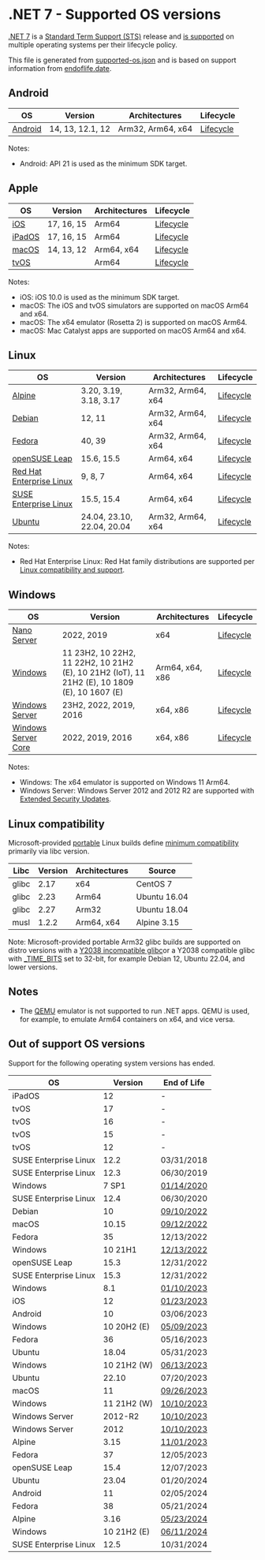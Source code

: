 # .NET 7 - Supported OS versions

[.NET 7](README.md) is a [Standard Term Support (STS)](../../release-policies.md) release and [is supported](../../support.md) on multiple operating systems per their lifecycle policy.

This file is generated from [supported-os.json](supported-os.json) and is based on support information from [endoflife.date](https://endoflife.date/).

## Android

OS                              | Version                      | Architectures      | Lifecycle          |
--------------------------------|------------------------------|--------------------|--------------------|
[Android][0]                    | 14, 13, 12.1, 12             | Arm32, Arm64, x64  | [Lifecycle][1]     |

Notes:

* Android: API 21 is used as the minimum SDK target.

[0]: https://www.android.com/
[1]: https://support.google.com/android

## Apple

OS                              | Version                      | Architectures      | Lifecycle          |
--------------------------------|------------------------------|--------------------|--------------------|
[iOS][2]                        | 17, 16, 15                   | Arm64              | [Lifecycle][3]     |
[iPadOS][4]                     | 17, 16, 15                   | Arm64              | [Lifecycle][5]     |
[macOS][6]                      | 14, 13, 12                   | Arm64, x64         | [Lifecycle][7]     |
[tvOS][8]                       |                              | Arm64              | [Lifecycle][9]     |

Notes:

* iOS: iOS 10.0 is used as the minimum SDK target.
* macOS: The iOS and tvOS simulators are supported on macOS Arm64 and x64.
* macOS: The x64 emulator (Rosetta 2) is supported on macOS Arm64.
* macOS: Mac Catalyst apps are supported on macOS Arm64 and x64.

[2]: https://developer.apple.com/ios/
[3]: https://support.apple.com/ios/
[4]: https://developer.apple.com/ipados/
[5]: https://support.apple.com/ipados/
[6]: https://developer.apple.com/macos/
[7]: https://support.apple.com/macos/
[8]: https://developer.apple.com/tvos/
[9]: https://support.apple.com/apple-tv/

## Linux

OS                              | Version                      | Architectures      | Lifecycle          |
--------------------------------|------------------------------|--------------------|--------------------|
[Alpine][10]                    | 3.20, 3.19, 3.18, 3.17       | Arm32, Arm64, x64  | [Lifecycle][11]    |
[Debian][12]                    | 12, 11                       | Arm32, Arm64, x64  | [Lifecycle][13]    |
[Fedora][14]                    | 40, 39                       | Arm32, Arm64, x64  | [Lifecycle][15]    |
[openSUSE Leap][16]             | 15.6, 15.5                   | Arm64, x64         | [Lifecycle][17]    |
[Red Hat Enterprise Linux][18]  | 9, 8, 7                      | Arm64, x64         | [Lifecycle][19]    |
[SUSE Enterprise Linux][20]     | 15.5, 15.4                   | Arm64, x64         | [Lifecycle][21]    |
[Ubuntu][22]                    | 24.04, 23.10, 22.04, 20.04   | Arm32, Arm64, x64  | [Lifecycle][23]    |

Notes:

* Red Hat Enterprise Linux: Red Hat family distributions are supported per [Linux compatibility and support](../../linux-support.md).

[10]: https://alpinelinux.org/
[11]: https://alpinelinux.org/releases/
[12]: https://www.debian.org/
[13]: https://wiki.debian.org/DebianReleases
[14]: https://fedoraproject.org/
[15]: https://fedoraproject.org/wiki/End_of_life
[16]: https://www.opensuse.org/
[17]: https://en.opensuse.org/Lifetime
[18]: https://access.redhat.com/
[19]: https://access.redhat.com/support/policy/updates/errata/
[20]: https://www.suse.com/
[21]: https://www.suse.com/lifecycle/
[22]: https://ubuntu.com/
[23]: https://wiki.ubuntu.com/Releases

## Windows

OS                              | Version                      | Architectures      | Lifecycle          |
--------------------------------|------------------------------|--------------------|--------------------|
[Nano Server][24]               | 2022, 2019                   | x64                | [Lifecycle][25]    |
[Windows][26]                   | 11 23H2, 10 22H2, 11 22H2, 10 21H2 (E), 10 21H2 (IoT), 11 21H2 (E), 10 1809 (E), 10 1607 (E) | Arm64, x64, x86    | [Lifecycle][27]    |
[Windows Server][28]            | 23H2, 2022, 2019, 2016       | x64, x86           | [Lifecycle][29]    |
[Windows Server Core][30]       | 2022, 2019, 2016             | x64, x86           | [Lifecycle][31]    |

Notes:

* Windows: The x64 emulator is supported on Windows 11 Arm64.
* Windows Server: Windows Server 2012 and 2012 R2 are supported with [Extended Security Updates](https://learn.microsoft.com/windows-server/get-started/extended-security-updates-overview).

[24]: https://learn.microsoft.com/virtualization/windowscontainers/manage-containers/container-base-images
[25]: https://learn.microsoft.com/windows-server/get-started/windows-server-release-info
[26]: https://www.microsoft.com/windows/
[27]: https://support.microsoft.com/help/13853/windows-lifecycle-fact-sheet
[28]: https://www.microsoft.com/windows-server
[29]: https://learn.microsoft.com/windows-server/get-started/windows-server-release-info
[30]: https://learn.microsoft.com/virtualization/windowscontainers/manage-containers/container-base-images
[31]: https://learn.microsoft.com/windows-server/get-started/windows-server-release-info

## Linux compatibility

Microsoft-provided [portable](../../linux-support.md) Linux builds define [minimum compatibility](/linux-support.md) primarily via libc version.

Libc                     | Version  | Architectures      | Source             |
-------------------------|----------|--------------------|--------------------|
glibc                    | 2.17     | x64                | CentOS 7           |
glibc                    | 2.23     | Arm64              | Ubuntu 16.04       |
glibc                    | 2.27     | Arm32              | Ubuntu 18.04       |
musl                     | 1.2.2    | Arm64, x64         | Alpine 3.15        |

Note: Microsoft-provided portable Arm32 glibc builds are supported on distro versions with a [Y2038 incompatible glibc](https://github.com/dotnet/core/discussions/9285)or a Y2038 compatible glibc with [_TIME_BITS](https://www.gnu.org/software/libc/manual/html_node/Feature-Test-Macros.html) set to 32-bit, for example Debian 12, Ubuntu 22.04, and lower versions.

## Notes

* The [QEMU](https://www.qemu.org/) emulator is not supported to run .NET apps. QEMU is used, for example, to emulate Arm64 containers on x64, and vice versa.

## Out of support OS versions

Support for the following operating system versions has ended.

OS                              | Version                      | End of Life        |
--------------------------------|------------------------------|--------------------|
iPadOS                          | 12                           | -                  |
tvOS                            | 17                           | -                  |
tvOS                            | 16                           | -                  |
tvOS                            | 15                           | -                  |
tvOS                            | 12                           | -                  |
SUSE Enterprise Linux           | 12.2                         | 03/31/2018         |
SUSE Enterprise Linux           | 12.3                         | 06/30/2019         |
Windows                         | 7 SP1                        | [01/14/2020](https://learn.microsoft.com/lifecycle/products/windows-7) |
SUSE Enterprise Linux           | 12.4                         | 06/30/2020         |
Debian                          | 10                           | [09/10/2022](https://www.debian.org/News/2022/20220910) |
macOS                           | 10.15                        | [09/12/2022](https://support.apple.com/HT210642) |
Fedora                          | 35                           | 12/13/2022         |
Windows                         | 10 21H1                      | [12/13/2022](https://learn.microsoft.com/windows/release-health/status-windows-10-21h1) |
openSUSE Leap                   | 15.3                         | 12/31/2022         |
SUSE Enterprise Linux           | 15.3                         | 12/31/2022         |
Windows                         | 8.1                          | [01/10/2023](https://learn.microsoft.com/lifecycle/products/windows-81) |
iOS                             | 12                           | [01/23/2023](https://support.apple.com/HT209084) |
Android                         | 10                           | 03/06/2023         |
Windows                         | 10 20H2 (E)                  | [05/09/2023](https://learn.microsoft.com/windows/release-health/status-windows-10-20h2) |
Fedora                          | 36                           | 05/16/2023         |
Ubuntu                          | 18.04                        | 05/31/2023         |
Windows                         | 10 21H2 (W)                  | [06/13/2023](https://learn.microsoft.com/windows/release-health/release-information) |
Ubuntu                          | 22.10                        | 07/20/2023         |
macOS                           | 11                           | [09/26/2023](https://support.apple.com/HT211896) |
Windows                         | 11 21H2 (W)                  | [10/10/2023](https://learn.microsoft.com/windows/release-health/windows11-release-information) |
Windows Server                  | 2012-R2                      | [10/10/2023](https://learn.microsoft.com/lifecycle/products/windows-server-2012-r2) |
Windows Server                  | 2012                         | [10/10/2023](https://learn.microsoft.com/lifecycle/products/windows-server-2012) |
Alpine                          | 3.15                         | [11/01/2023](https://alpinelinux.org/posts/Alpine-3.15.10-3.16.7-3.17.5-3.18.3-released.html) |
Fedora                          | 37                           | 12/05/2023         |
openSUSE Leap                   | 15.4                         | 12/07/2023         |
Ubuntu                          | 23.04                        | 01/20/2024         |
Android                         | 11                           | 02/05/2024         |
Fedora                          | 38                           | 05/21/2024         |
Alpine                          | 3.16                         | [05/23/2024](https://alpinelinux.org/posts/Alpine-3.16.9-3.17.7-3.18.6-released.html) |
Windows                         | 10 21H2 (E)                  | [06/11/2024](https://learn.microsoft.com/lifecycle/products/windows-10-enterprise-and-education) |
SUSE Enterprise Linux           | 12.5                         | 10/31/2024         |

